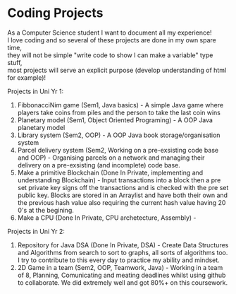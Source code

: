 # Coding Projects
As a Computer Science student I want to document all my experience!                                                                                                  
I love coding and so several of these projects are done in my own spare time,                                                             
they will not be simple "write code to show I can make a variable" type stuff,                                      
most projects will serve an explicit purpose (develop understanding of html for example)!

Projects in Uni Yr 1:
1. FibbonacciNim game (Sem1, Java basics) - A simple Java game where players take coins from piles and the person to take the last coin wins 
2. Planetary model (Sem1, Object Oriented Programing) - A OOP Java planetary model
3. Library system (Sem2, OOP) - A OOP Java book storage/organisation system
4. Parcel delivery system (Sem2, Working on a pre-exsisting code base and OOP) - Organising parcels on a network and managing their delivery on a pre-exsisting (and incomplete) code base.
5. Make a primitive Blockchain (Done In Private, implementing and understanding Blockchain) - Input transactions into a block then a pre set private key signs off the transactions and is checked with the pre set public key. Blocks are stored in an Arraylist and have both their own and the previous hash value also requiring the current hash value having 20 0's at the begining.                                   
6. Make a CPU (Done In Private, CPU archetecture, Assembly) - 

Projects in Uni Yr 2:
1. Repository for Java DSA (Done In Private, DSA) - Create Data Structures and Algorithms from search to sort to graphs, all sorts of algorithms too. I try to contribute to this every day to practice my ability and mindset.
2. 2D Game in a team (Sem2, OOP, Teamwork, Java) - Working in a team of 8, Planning, Comunicating and meating deadlines whilst using github to collaborate. We did extremely well and got 80%+ on this coursework.
